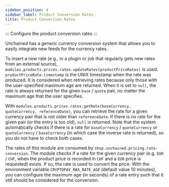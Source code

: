 ```yaml
---
sidebar_position: 4
sidebar_label: Product Conversion Rates
title: Product Conversion Rates
---
```

:::
 Configure the product conversion rates
:::

Unchained has a generic currency conversion system that allows you to easily integrate new feeds for the currency rates.

To insert a new rate (e.g., in a plugin or job that regularly gets new rates from an external source), `modules.products.prices.rates.updateRates(productPriceRates)` is used.
`productPriceRate.timestamp` is the UNIX timestamp when the rate was produced. It is considered when retrieving rates because only those with the user-specified maximum age are returned. When it is set to `null`, the rate is always returned for the given `base` / `quote` pair, no matter the maximum age that the user specifies.

With `modules.products.prices.rates.getRate(baseCurrency, quoteCurrency, referenceDate)`, you can retrieve the rate for a given currency pair that is not older than `referenceDate`.
If there is no rate for the given pair (or the entry is too old), `null` is returned.
Note that the system automatically checks if there is a rate for `baseCurrency` / `quoteCurrency` or `quoteCurrency` / `baseCurrency` (in which case the inverse rate is returned), so you do not have to check both cases.

The rates of this module are consumed by `shop.unchained.pricing.rate-conversion`. The module checks if a rate for the given currency pair (e.g. `EUR` / `CHF`, when the product price is recorded in `CHF` and a `EUR` price is requested) exists. If so, the rate is used to convert the price. With the environment variable `CRYPTOPAY_MAX_RATE_AGE` (default value 10 minutes), you can configure the maximum age (in seconds) of a rate entry such that it still should be considered for the conversion.